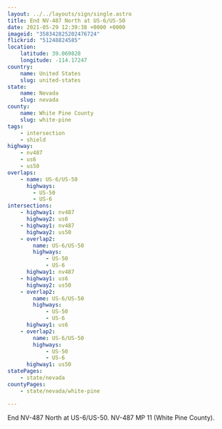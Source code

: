 ```yaml
---
layout: ../../layouts/sign/single.astro
title: End NV-487 North at US-6/US-50
date: 2021-05-29 12:39:38 +0000 +0000
imageid: "358342825202476724"
flickrid: "51248824585"
location:
    latitude: 39.069828
    longitude: -114.17247
country:
    name: United States
    slug: united-states
state:
    name: Nevada
    slug: nevada
county:
    name: White Pine County
    slug: white-pine
tags:
    - intersection
    - shield
highway:
    - nv487
    - us6
    - us50
overlaps:
    - name: US-6/US-50
      highways:
        - US-50
        - US-6
intersections:
    - highway1: nv487
      highway2: us6
    - highway1: nv487
      highway2: us50
    - overlap2:
        name: US-6/US-50
        highways:
            - US-50
            - US-6
      highway1: nv487
    - highway1: us6
      highway2: us50
    - overlap2:
        name: US-6/US-50
        highways:
            - US-50
            - US-6
      highway1: us6
    - overlap2:
        name: US-6/US-50
        highways:
            - US-50
            - US-6
      highway1: us50
statePages:
    - state/nevada
countyPages:
    - state/nevada/white-pine

---
```

End NV-487 North at US-6/US-50.  NV-487 MP 11 (White Pine County).